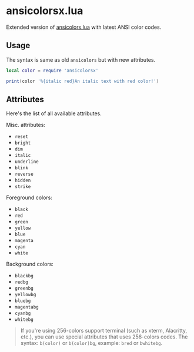 # ansicolorsx.lua
Extended version of [ansicolors.lua](https://github.com/kikito/ansicolors.lua) with latest ANSI color codes.

## Usage
The syntax is same as old `ansicolors` but with new attributes.
```lua
local color = require 'ansicolorsx'

print(color '%{italic red}An italic text with red color!')
```

## Attributes
Here's the list of all available attributes.

Misc. attributes:
 * `reset`
 * `bright`
 * `dim`
 * `italic`
 * `underline`
 * `blink`
 * `reverse`
 * `hidden`
 * `strike`

Foreground colors:
 * `black`
 * `red`
 * `green`
 * `yellow`
 * `blue`
 * `magenta`
 * `cyan`
 * `white`

Background colors:
 * `blackbg`
 * `redbg`
 * `greenbg`
 * `yellowbg`
 * `bluebg`
 * `magentabg`
 * `cyanbg`
 * `whitebg`

> If you're using 256-colors support terminal (such as xterm, Alacritty, etc.), you can use special attributes that uses 256-colors codes. The syntax: `b(color)` or `b(color)bg`, example: `bred` or `bwhitebg`.
